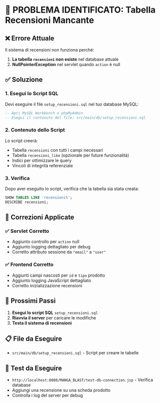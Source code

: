 # 🚨 PROBLEMA IDENTIFICATO: Tabella Recensioni Mancante

## ❌ **Errore Attuale**
Il sistema di recensioni non funziona perché:
1. **La tabella `recensioni` non esiste** nel database attuale
2. **NullPointerException** nel servlet quando `action` è null

## ✅ **Soluzione**

### 1. **Esegui lo Script SQL**
Devi eseguire il file `setup_recensioni.sql` nel tuo database MySQL:

```sql
-- Apri MySQL Workbench o phpMyAdmin
-- Esegui il contenuto del file: src/main/db/setup_recensioni.sql
```

### 2. **Contenuto dello Script**
Lo script creerà:
- Tabella `recensioni` con tutti i campi necessari
- Tabella `recensioni_like` (opzionale per future funzionalità)
- Indici per ottimizzare le query
- Vincoli di integrità referenziale

### 3. **Verifica**
Dopo aver eseguito lo script, verifica che la tabella sia stata creata:
```sql
SHOW TABLES LIKE 'recensioni%';
DESCRIBE recensioni;
```

## 🔧 **Correzioni Applicate**

### ✅ **Servlet Corretto**
- Aggiunto controllo per `action` null
- Aggiunto logging dettagliato per debug
- Corretto attributo sessione da `"email"` a `"user"`

### ✅ **Frontend Corretto**
- Aggiunti campi nascosti per `id` e `tipo` prodotto
- Aggiunto logging JavaScript dettagliato
- Corretto inizializzazione recensioni

## 🚀 **Prossimi Passi**

1. **Esegui lo script SQL** `setup_recensioni.sql`
2. **Riavvia il server** per caricare le modifiche
3. **Testa il sistema di recensioni**

## 📋 **File da Eseguire**
- `src/main/db/setup_recensioni.sql` - Script per creare le tabelle

## 🧪 **Test da Eseguire**
- `http://localhost:8080/MANGA_BLAST/test-db-connection.jsp` - Verifica database
- Aggiungi una recensione su una scheda prodotto
- Controlla i log del server per debug
